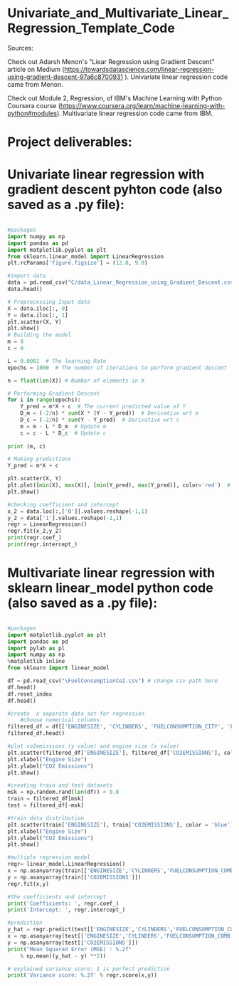 # Univariate_and_Multivariate_Linear_Regression_Template_Code

Sources:

Check out Adarsh Menon's "Liear Regression using Gradient Descent" article on Medium (https://towardsdatascience.com/linear-regression-using-gradient-descent-97a6c8700931
). Univariate linear regression code came from Menon.

Check out Module 2, Regression, of IBM's Machine Learning with Python Coursera course (https://www.coursera.org/learn/machine-learning-with-python#modules). Multivariate linear regression code came from IBM.

# Project deliverables:

# Univariate linear regression with gradient descent pyhton code (also saved as a .py file):

```python

#packages
import numpy as np
import pandas as pd
import matplotlib.pyplot as plt
from sklearn.linear_model import LinearRegression
plt.rcParams['figure.figsize'] = (12.0, 9.0)

#import data
data = pd.read_csv("C/data_Linear_Regression_using_Gradient_Descent.csv") # change csv path here
data.head()

# Preprocessing Input data
X = data.iloc[:, 0]
Y = data.iloc[:, 1]
plt.scatter(X, Y)
plt.show()
# Building the model
m = 0
c = 0

L = 0.0001  # The learning Rate
epochs = 1000  # The number of iterations to perform gradient descent

n = float(len(X)) # Number of elements in X

# Performing Gradient Descent 
for i in range(epochs): 
    Y_pred = m*X + c  # The current predicted value of Y
    D_m = (-2/n) * sum(X * (Y - Y_pred))  # Derivative wrt m
    D_c = (-2/n) * sum(Y - Y_pred)  # Derivative wrt c
    m = m - L * D_m  # Update m
    c = c - L * D_c  # Update c
    
print (m, c)

# Making predictions
Y_pred = m*X + c

plt.scatter(X, Y) 
plt.plot([min(X), max(X)], [min(Y_pred), max(Y_pred)], color='red')  # regression line
plt.show()

#checking coefficient and intercept
x_2 = data.loc[:,['0']].values.reshape(-1,1)
y_2 = data['1'].values.reshape(-1,1)
regr = LinearRegression()
regr.fit(x_2,y_2)
print(regr.coef_)
print(regr.intercept_)
```

# Multivariate linear regression with sklearn linear_model python code (also saved as a .py file):

```python

#packages
import matplotlib.pyplot as plt
import pandas as pd
import pylab as pl
import numpy as np
%matplotlib inline
from sklearn import linear_model

df = pd.read_csv("\FuelConsumptionCo2.csv") # change csv path here
df.head()
df.reset_index
df.head()

#create  a seperate data set for regression
    #choose numerical columns
filtered_df = df[['ENGINESIZE', 'CYLINDERS', 'FUELCONSUMPTION_CITY', 'FUELCONSUMPTION_HWY', 'FUELCONSUMPTION_COMB', 'CO2EMISSIONS']]
filtered_df.head()

#plot co2emissions (y value) and engine size (x value)
plt.scatter(filtered_df['ENGINESIZE'], filtered_df['CO2EMISSIONS'], color = 'blue')
plt.xlabel("Engine Size")
plt.ylabel("CO2 Emissions")
plt.show()

#creating train and test datasets
msk = np.random.rand(len(df)) < 0.8
train = filtered_df[msk]
test = filtered_df[~msk]

#train data distribution
plt.scatter(train['ENGINESIZE'], train['CO2EMISSIONS'], color = 'blue')
plt.xlabel("Engine Size")
plt.ylabel("CO2 Emissions")
plt.show()

#multiple regression model
regr= linear_model.LinearRegression()
x = np.asanyarray(train[['ENGINESIZE','CYLINDERS','FUELCONSUMPTION_COMB']])
y = np.asanyarray(train[['CO2EMISSIONS']])
regr.fit(x,y)

#the coefficients and intercept
print('Coefficients: ', regr.coef_)
print('Intercept: ', regr.intercept_)

#prediction
y_hat = regr.predict(test[['ENGINESIZE','CYLINDERS','FUELCONSUMPTION_COMB']])
x = np.asanyarray(test[['ENGINESIZE','CYLINDERS','FUELCONSUMPTION_COMB']])
y = np.asanyarray(test[['CO2EMISSIONS']])
print("Mean Squared Error (MSE) : %.2f"
    % np.mean((y_hat - y) **2))

# explained variance score: 1 is perfect prediction
print('Variance score: %.2f' % regr.score(x,y))

```
